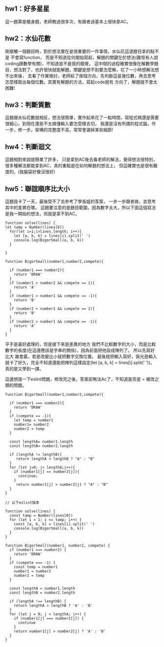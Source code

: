 ## hw1：好多星星
這一題算是暖身題，老師教過很多次，有跟者過基本上很快拿AC。

## hw2：水仙花數
剛接觸一個題目時，對於想法實在是很重要的一件事情，水仙花這道題目拿的點不是 不會寫function，
而是不知道從何開始寫起，解題的關鍵在於想法(難怪有人說coding跟數學有關)，不知道是不是我的錯覺，
這中間的過程確實很像在解數學題目，想法對了，也許很快就能解題。關鍵是想不到要怎麼解，花了一小時想解法想不出來後，
去看了作業檢討，老師給了兩個方向，先判斷這是幾位數，再去思考怎麼樣取出每個位數。其實有解題的方法，寫起code就有
方向了，解題就不會太困難!

## hw3：判斷質數
這題跟水仙花數就相反，想法很簡單，實作起來花了一點時間，寫程式碼還是需要很細心，到現在還是不太搞懂輸入要怎麼樣去切，
我還是沒有所謂的程式腦，作一步，修一步。架構的完整度不高，常常會漏掉某些細節!

## hw4：判斷迴文
這題相對來說就簡單了許多， 只是拿到AC後去看老師的解法，覺得想法很特別，很多種解法都能拿到AC，真的重點是在如何解題的想法上，
但這確實也是很有難度的。(我腦袋好像沒很好)

## hw5：聯誼順序比大小
這題我卡了一天，最後受不了去參考了學長姐的答案， 一步一步跟者做，並思考其中的差異在哪。
這題要注意的是題目範圍，因為數字太大，所以下面這個寫法是我一開始的想法，但就是拿不到AC。
```
function solve(lines) {
let tamp = Number(lines[0])
  for(let i=1;i<lines.length; i++){
    let [a, b, k] = lines[i].split(' ')
    console.log(BigorSmall(a, b, k))
  }

}

function BigorSmall(number1,number2,compete){

  if (number1 === number2){
    return 'DRAW'
  }
  if (number1 > number2 && compete == 1){
    return 'A'
  }
  if (number1 > number1 && compete == -1){
    return 'B'
  }
  if (number2 > number1 && compete == 1){
    return 'B'
  }
  if (number2 > number1 && compete == -1){
    return 'A'
  }
} 
```
平手是最好處理的，但是接下來是差異的地方
我們不比較數字的大小，而是比較數字的長度(在這邊應該是字串的關係)，因為前面把他設成陣列了。
所以先寫好比大 誰會贏，若是改變比小就把數字交換位置。
最後就把輸入寫好，我光是輸入就卡了好久，完全不知道還能把陣列這樣設定(let [a, b, k] = lines[i].split(' '))。
真的是又學到一課。



這邊想提一下eslint問題，修改完之後，答案卻無法Ac了，不知道是否是 = 被改之類的問題。
```
function BigorSmall(number1,number2,compete){

  if (number1 === number2){
    return 'DRAW'
  }
  if (compete == -1){
    let temp = number1
    number1= number2
    number2 = temp
  }

  const lengthA= number1.length
  const lengthB= number2.length

  if (lengthA != lengthB){
     return lengthA > lengthB ? "A" : "B"
  }
  for (let j=0; j< lengthA;j++){
    if (number1[j] == number2[j]){
      continue;
    }
     return number1[j] > number2[j] ? "A" : "B"
  }
}

// 以下eslint版本

function solve(lines) {
  const tamp = Number(lines[0])
  for (let i = 1; i <= tamp; i++) {
    const [a, b, k] = lines[i].split(' ')
    console.log(BigorSmall(a, b, k))
  }
}

function BigorSmall(number1, number2, compete) {
  if (number1 === number2) {
    return 'DRAW'
  }
  if (compete === -1) {
    const temp = number1
    number1 = number2
    number2 = temp
  }

  const lengthA = number1.length
  const lengthB = number2.length

  if (lengthA !== lengthB) {
    return lengthA > lengthB ? 'A' : 'B'
  }
  for (let j = 0; j < lengthA; j++) {
    if (number1[j] === number2[j]) {
      continue
    }
    return number1[j] > number2[j] ? 'A' : 'B'
  }
}